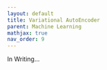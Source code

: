 ```yaml
---
layout: default
title: Variational AutoEncoder
parent: Machine Learning
mathjax: true
nav_order: 9
---
```


In Writing...